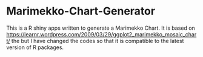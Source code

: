 # Marimekko-Chart-Generator
This is a R shiny apps written to generate a Marimekko Chart. It is based on https://learnr.wordpress.com/2009/03/29/ggplot2_marimekko_mosaic_chart/ the but I have changed the codes so that it is compatible to the latest version of R packages.
